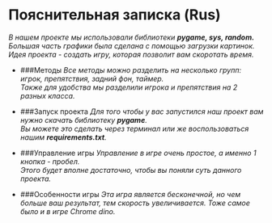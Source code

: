 # Пояснительная записка (Rus)
*В нашем проекте мы использовали библиотеки **pygame, sys, random.**<br/>
Большая часть графики была сделана c помощью
загрузки картинок. Идея проекта - создать игру, которая позволит вам скоротать время.*

* ###Методы
*Все методы можно разделить на несколько групп: игрок, препятствия, задний фон, таймер.<br/>
Также для удобства мы разделили игрока и препятствия на 2 разных класса.*

* ###Запуск проекта
*Для того чтобы у вас запустился наш проект вам нужно скачать библиотеку **pygame**.<br/>
Вы можете это сделать через терминал или же воспользоваться нашим **requirements.txt**.<br/>*

* ###Управление игры
*Управление в игре очень простое, а именно 1 кнопка - пробел.<br/>
Этого будет вполне достаточно, чтобы вы поняли суть данного проекта.*

* ###Особенности игры
*Эта игра является бесконечной, но чем больше ваш результат, тем скорость увеличивается.
Тоже самое было и в игре Chrome dino.*